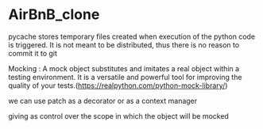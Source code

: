 # AirBnB_clone

pycache stores temporary files created when execution of the python code is triggered.
It is not meant to be distributed, thus there is no reason to commit it to git

Mocking : 
A mock object substitutes and imitates a real object within a testing environment. It is a versatile and powerful tool for improving the quality of your tests.(https://realpython.com/python-mock-library/)

we can use patch as a decorator or as a context manager 

giving as control over the scope in which the object will be mocked
